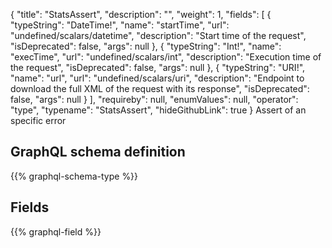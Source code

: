 {
  "title": "StatsAssert",
  "description": "",
  "weight": 1,
  "fields": [
    {
      "typeString": "DateTime!",
      "name": "startTime",
      "url": "undefined/scalars/datetime",
      "description": "Start time of the request",
      "isDeprecated": false,
      "args": null
    },
    {
      "typeString": "Int!",
      "name": "execTime",
      "url": "undefined/scalars/int",
      "description": "Execution time of the request",
      "isDeprecated": false,
      "args": null
    },
    {
      "typeString": "URI!",
      "name": "url",
      "url": "undefined/scalars/uri",
      "description": "Endpoint to download the full XML of the request with its response",
      "isDeprecated": false,
      "args": null
    }
  ],
  "requireby": null,
  "enumValues": null,
  "operator": "type",
  "typename": "StatsAssert",
  "hideGithubLink": true
}
Assert of an specific error
## GraphQL schema definition

{{% graphql-schema-type %}}

## Fields

{{% graphql-field %}}
